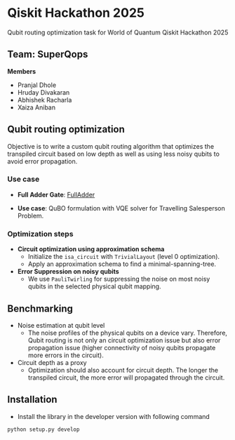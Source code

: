 # Qiskit Hackathon 2025 

Qubit routing optimization task for World of Quantum Qiskit Hackathon 2025

## Team: SuperQops

**Members**

- Pranjal Dhole
- Hruday Divakaran
- Abhishek Racharla
- Xaiza Aniban

## Qubit routing optimization

Objective is to write a custom qubit routing algorithm that optimizes the transpiled circuit based on low depth as well as using less noisy qubits to avoid error propagation.

### Use case
- **Full Adder Gate**: [FullAdder](https://docs.quantum.ibm.com/api/qiskit/qiskit.circuit.library.FullAdderGate)

- **Use case**: QuBO formulation with VQE solver for Travelling Salesperson Problem.

### Optimization steps

- **Circuit optimization using approximation schema**
  - Initialize the `isa_circuit` with `TrivialLayout` (level 0 optimization).
  - Apply an approximation schema to find a minimal-spanning-tree.
- **Error Suppression on noisy qubits**
  - We use `PauliTwirling` for suppressing the noise on most noisy qubits in the selected physical qubit mapping.

## Benchmarking

- Noise estimation at qubit level
  - The noise profiles of the physical qubits on a device vary. Therefore, Qubit routing is not only an circuit optimization issue but also error propagation issue (higher connectivity of noisy qubits propagate more errors in the circuit).
- Circuit depth as a proxy
  - Optimization should also account for circuit depth. The longer the transpiled circuit, the more error will propagated through the circuit.

## Installation

- Install the library in the developer version with following command

```bash
python setup.py develop
```
